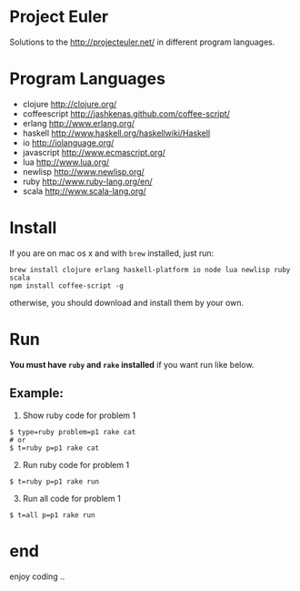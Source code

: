 # Project Euler
Solutions to the <http://projecteuler.net/> in different program languages.  

# Program Languages
* clojure <http://clojure.org/>
* coffeescript <http://jashkenas.github.com/coffee-script/>
* erlang <http://www.erlang.org/>
* haskell <http://www.haskell.org/haskellwiki/Haskell>
* io <http://iolanguage.org/>
* javascript <http://www.ecmascript.org/>
* lua <http://www.lua.org/>
* newlisp <http://www.newlisp.org/>
* ruby <http://www.ruby-lang.org/en/>
* scala <http://www.scala-lang.org/>

# Install
If you are on mac os x and with `brew` installed, just run:
```
brew install clojure erlang haskell-platform io node lua newlisp ruby scala
npm install coffee-script -g
```
otherwise, you should download and install them by your own.

# Run
**You must have `ruby` and `rake` installed** if you want run like below.

## Example:
1. Show ruby code for problem 1
```
$ type=ruby problem=p1 rake cat
# or
$ t=ruby p=p1 rake cat
```

2. Run ruby code for problem 1
```
$ t=ruby p=p1 rake run
```

3. Run all code for problem 1
```
$ t=all p=p1 rake run
```

# end
enjoy coding ..


